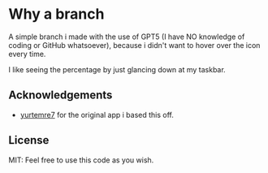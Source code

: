 # Why a branch

A simple branch i made with the use of GPT5 (I have NO knowledge of coding or GitHub whatsoever), because i didn't want to hover over the icon every time.

I like seeing the percentage by just glancing down at my taskbar. 

## Acknowledgements

- [yurtemre7](https://github.com/yurtemre7) for the original app i based this off.


## License

MIT: Feel free to use this code as you wish.
